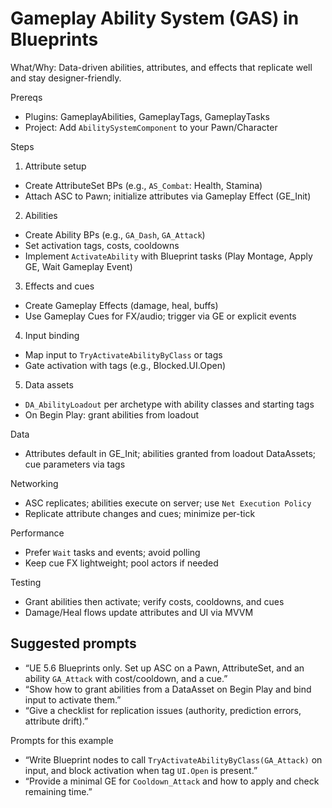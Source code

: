 # Gameplay Ability System (GAS) in Blueprints

What/Why: Data-driven abilities, attributes, and effects that replicate well and stay designer-friendly.

Prereqs

- Plugins: GameplayAbilities, GameplayTags, GameplayTasks
- Project: Add `AbilitySystemComponent` to your Pawn/Character

Steps

1) Attribute setup
- Create AttributeSet BPs (e.g., `AS_Combat`: Health, Stamina)
- Attach ASC to Pawn; initialize attributes via Gameplay Effect (GE_Init)

2) Abilities
- Create Ability BPs (e.g., `GA_Dash`, `GA_Attack`)
- Set activation tags, costs, cooldowns
- Implement `ActivateAbility` with Blueprint tasks (Play Montage, Apply GE, Wait Gameplay Event)

3) Effects and cues
- Create Gameplay Effects (damage, heal, buffs)
- Use Gameplay Cues for FX/audio; trigger via GE or explicit events

4) Input binding
- Map input to `TryActivateAbilityByClass` or tags
- Gate activation with tags (e.g., Blocked.UI.Open)

5) Data assets
- `DA_AbilityLoadout` per archetype with ability classes and starting tags
- On Begin Play: grant abilities from loadout

Data

- Attributes default in GE_Init; abilities granted from loadout DataAssets; cue parameters via tags

Networking

- ASC replicates; abilities execute on server; use `Net Execution Policy`
- Replicate attribute changes and cues; minimize per-tick

Performance

- Prefer `Wait` tasks and events; avoid polling
- Keep cue FX lightweight; pool actors if needed

Testing

- Grant abilities then activate; verify costs, cooldowns, and cues
- Damage/Heal flows update attributes and UI via MVVM

## Suggested prompts

- “UE 5.6 Blueprints only. Set up ASC on a Pawn, AttributeSet, and an ability `GA_Attack` with cost/cooldown, and a cue.”
- “Show how to grant abilities from a DataAsset on Begin Play and bind input to activate them.”
- “Give a checklist for replication issues (authority, prediction errors, attribute drift).”

Prompts for this example

- “Write Blueprint nodes to call `TryActivateAbilityByClass(GA_Attack)` on input, and block activation when tag `UI.Open` is present.”
- “Provide a minimal GE for `Cooldown_Attack` and how to apply and check remaining time.”
